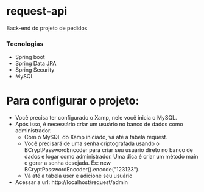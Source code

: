 # request-api

Back-end do projeto de pedidos

### Tecnologias

- Spring boot
- Spring Data JPA
- Spring Security
- MySQL

# Para configurar o projeto:

- Você precisa ter configurado o Xamp, nele você inicia o MySQL.
- Após isso, é necessário criar um usuário no banco de dados como administrador.
    - Com o MySQL do Xamp iniciado, vá até a tabela request.
    - Você precisará de uma senha criptografada usando o BCryptPasswordEncoder para criar seu usuário direto no banco de dados e logar como administrador. Uma dica é criar um método main e gerar a senha desejada. Ex: new BCryptPasswordEncoder().encode("123123").
    - Vá até a tabela user e adicione seu usuário 
- Acessar a url: http://localhost/request/admin

